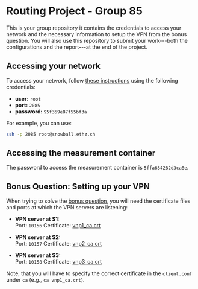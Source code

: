 # Routing Project - Group 85

This is your group repository it contains the credentials to access your network and the necessary information to setup the VPN from the bonus question. You will also use this repository to submit your work---both the configurations and the report---at the end of the project.

## Accessing your network

To access your network, follow [these instructions](https://gitlab.ethz.ch/nsg/lectures/lec_commnet/projects/2021/routing_project/assignment/-/wikis/2.-Tutorial/2.1-Accessing-your-devices) using the following credentials:

* __user:__ `root`
* __port:__ `2085`
* __password:__ `95f359e87f55bf3a`

For example, you can use:
```bash
ssh -p 2085 root@snowball.ethz.ch
```

## Accessing the measurement container

The password to access the measurement container is `5ffa634282d3ca8e`.

## Bonus Question: Setting up your VPN

When trying to solve the [bonus question](https://gitlab.ethz.ch/nsg/lectures/lec_commnet/projects/2021/routing_project/assignment/-/wikis/1.-Assignment/1.3-Questions#bonus-question-35-05-point), you will need the certificate files and ports at which the VPN servers are listening:

* __VPN server at S1:__  
Port: `10156`  Certificate: [vnp1_ca.crt](/resources/vpn1_ca.crt)

* __VPN server at S2:__  
Port: `10157`  Certificate: [vnp2_ca.crt](/resources/vpn2_ca.crt)

* __VPN server at S3:__  
Port: `10158`  Certificate: [vnp3_ca.crt](/resources/vpn3_ca.crt)

Note, that you will have to specify the correct certificate in the `client.conf` under `ca` (e.g., `ca vnp1_ca.crt`).

